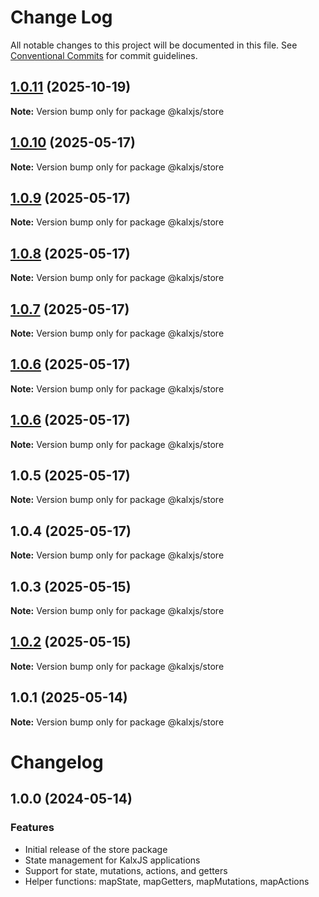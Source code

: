 # Change Log

All notable changes to this project will be documented in this file.
See [Conventional Commits](https://conventionalcommits.org) for commit guidelines.

## [1.0.11](https://github.com/Odeneho-Calculus/kalxjs/compare/@kalxjs/store@1.0.10...@kalxjs/store@1.0.11) (2025-10-19)

**Note:** Version bump only for package @kalxjs/store





## [1.0.10](https://github.com/Odeneho-Calculus/kalxjs/compare/@kalxjs/store@1.0.9...@kalxjs/store@1.0.10) (2025-05-17)

**Note:** Version bump only for package @kalxjs/store

## [1.0.9](https://github.com/Odeneho-Calculus/kalxjs/compare/@kalxjs/store@1.0.8...@kalxjs/store@1.0.9) (2025-05-17)

**Note:** Version bump only for package @kalxjs/store

## [1.0.8](https://github.com/Odeneho-Calculus/kalxjs/compare/@kalxjs/store@1.0.7...@kalxjs/store@1.0.8) (2025-05-17)

**Note:** Version bump only for package @kalxjs/store

## [1.0.7](https://github.com/Odeneho-Calculus/kalxjs/compare/@kalxjs/store@1.0.6...@kalxjs/store@1.0.7) (2025-05-17)

**Note:** Version bump only for package @kalxjs/store

## [1.0.6](https://github.com/Odeneho-Calculus/kalxjs/compare/@kalxjs/store@1.0.5...@kalxjs/store@1.0.6) (2025-05-17)

**Note:** Version bump only for package @kalxjs/store

## [1.0.6](https://github.com/Odeneho-Calculus/kalxjs/compare/@kalxjs/store@1.0.5...@kalxjs/store@1.0.6) (2025-05-17)

**Note:** Version bump only for package @kalxjs/store

## 1.0.5 (2025-05-17)

**Note:** Version bump only for package @kalxjs/store

## 1.0.4 (2025-05-17)

**Note:** Version bump only for package @kalxjs/store

## 1.0.3 (2025-05-15)

**Note:** Version bump only for package @kalxjs/store

## [1.0.2](https://github.com/Odeneho-Calculus/kalxjs/compare/@kalxjs/store@1.0.1...@kalxjs/store@1.0.2) (2025-05-15)

**Note:** Version bump only for package @kalxjs/store

## 1.0.1 (2025-05-14)

**Note:** Version bump only for package @kalxjs/store

# Changelog

## 1.0.0 (2024-05-14)

### Features

- Initial release of the store package
- State management for KalxJS applications
- Support for state, mutations, actions, and getters
- Helper functions: mapState, mapGetters, mapMutations, mapActions
